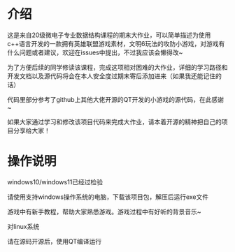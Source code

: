 # 介绍
这是来自20级微电子专业数据结构课程的期末大作业，可以简单描述为使用c++语言开发的一款拥有英雄联盟游戏素材，文明6玩法的攻防小游戏，对游戏有什么问题或者建议，欢迎在issues中提出，不过我应该会懒得改~

为了方便后续的同学修读该课程，完成这项相对困难的大作业，详细的学习路径和开发文档以及源代码将会在本人安全度过期末寄后添加进来（如果我还能记住的话）

代码里部分参考了github上其他大佬开源的QT开发的小游戏的源代码，在此感谢~

如果大家通过学习和修改该项目代码来完成大作业，请本着开源的精神把自己的项目分享给大家！

# 操作说明
windows10/windows11已经过检验

请使用支持windows操作系统的电脑，下载该项目包，解压后运行exe文件

游戏中有新手教程，帮助大家熟悉游戏。游戏过程中有好听的背景音乐~


对linux系统

请在源码开源后，使用QT编译运行

